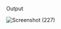 Output

![Screenshot (227)](https://user-images.githubusercontent.com/55314761/121013791-ebdc7100-c7b6-11eb-833b-02ebe278f9d8.png)


